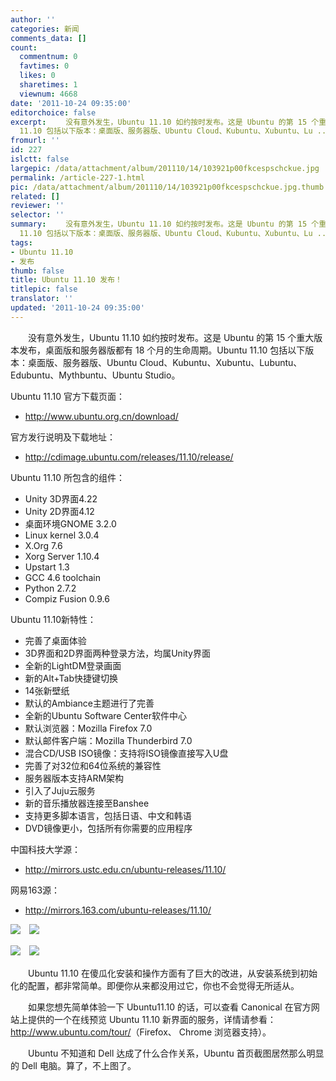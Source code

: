 ```yaml
---
author: ''
categories: 新闻
comments_data: []
count:
  commentnum: 0
  favtimes: 0
  likes: 0
  sharetimes: 1
  viewnum: 4668
date: '2011-10-24 09:35:00'
editorchoice: false
excerpt: 　　没有意外发生，Ubuntu 11.10 如约按时发布。这是 Ubuntu 的第 15 个重大版本发布，桌面版和服务器版都有 18 个月的生命周期。Ubuntu
  11.10 包括以下版本：桌面版、服务器版、Ubuntu Cloud、Kubuntu、Xubuntu、Lu ...
fromurl: ''
id: 227
islctt: false
largepic: /data/attachment/album/201110/14/103921p00fkcespschckue.jpg
permalink: /article-227-1.html
pic: /data/attachment/album/201110/14/103921p00fkcespschckue.jpg.thumb.jpg
related: []
reviewer: ''
selector: ''
summary: 　　没有意外发生，Ubuntu 11.10 如约按时发布。这是 Ubuntu 的第 15 个重大版本发布，桌面版和服务器版都有 18 个月的生命周期。Ubuntu
  11.10 包括以下版本：桌面版、服务器版、Ubuntu Cloud、Kubuntu、Xubuntu、Lu ...
tags:
- Ubuntu 11.10
- 发布
thumb: false
title: Ubuntu 11.10 发布！
titlepic: false
translator: ''
updated: '2011-10-24 09:35:00'
---
```


　　没有意外发生，Ubuntu 11.10 如约按时发布。这是 Ubuntu 的第 15 个重大版本发布，桌面版和服务器版都有 18 个月的生命周期。Ubuntu 11.10 包括以下版本：桌面版、服务器版、Ubuntu Cloud、Kubuntu、Xubuntu、Lubuntu、Edubuntu、Mythbuntu、Ubuntu Studio。


Ubuntu 11.10 官方下载页面：


* <http://www.ubuntu.org.cn/download/>


官方发行说明及下载地址：


* <http://cdimage.ubuntu.com/releases/11.10/release/>


Ubuntu 11.10 所包含的组件：


* Unity 3D界面4.22
* Unity 2D界面4.12
* 桌面环境GNOME 3.2.0
* Linux kernel 3.0.4
* X.Org 7.6
* Xorg Server 1.10.4
* Upstart 1.3
* GCC 4.6 toolchain
* Python 2.7.2
* Compiz Fusion 0.9.6


Ubuntu 11.10新特性：


* 完善了桌面体验
* 3D界面和2D界面两种登录方法，均属Unity界面
* 全新的LightDM登录画面
* 新的Alt+Tab快捷键切换
* 14张新壁纸
* 默认的Ambiance主题进行了完善
* 全新的Ubuntu Software Center软件中心
* 默认浏览器：Mozilla Firefox 7.0
* 默认邮件客户端：Mozilla Thunderbird 7.0
* 混合CD/USB ISO镜像：支持将ISO镜像直接写入U盘
* 完善了对32位和64位系统的兼容性
* 服务器版本支持ARM架构
* 引入了Juju云服务
* 新的音乐播放器连接至Banshee
* 支持更多脚本语言，包括日语、中文和韩语
* DVD镜像更小，包括所有你需要的应用程序


中国科技大学源：


* <http://mirrors.ustc.edu.cn/ubuntu-releases/11.10/>


网易163源：


* <http://mirrors.163.com/ubuntu-releases/11.10/>


![](/data/attachment/album/201110/14/103921p00fkcespschckue.jpg)　![](/data/attachment/album/201110/14/103922bxb0b5z016gw6bmb.jpg)


![](/data/attachment/album/201110/14/103923nx5e8lakb5pgpxxq.jpg)　![](/data/attachment/album/201110/14/1039258qvfm818ejevd8o5.jpg)


　　Ubuntu 11.10 在傻瓜化安装和操作方面有了巨大的改进，从安装系统到初始化的配置，都非常简单。即便你从来都没用过它，你也不会觉得无所适从。


　　如果您想先简单体验一下 Ubuntu11.10 的话，可以查看 Canonical 在官方网站上提供的一个在线预览 Ubuntu 11.10 新界面的服务，详情请参看：<http://www.ubuntu.com/tour/>（Firefox、 Chrome 浏览器支持）。


　　Ubuntu 不知道和 Dell 达成了什么合作关系，Ubuntu 首页截图居然那么明显的 Dell 电脑。算了，不上图了。